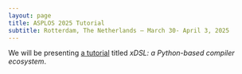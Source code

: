 ```yaml
---
layout: page
title: ASPLOS 2025 Tutorial
subtitle: Rotterdam, The Netherlands — March 30- April 3, 2025
---
```


We will be presenting [a tutorial](https://www.asplos-conference.org/asplos2025/workshops-and-tutorials/) titled  _xDSL: a Python-based compiler ecosystem_.

